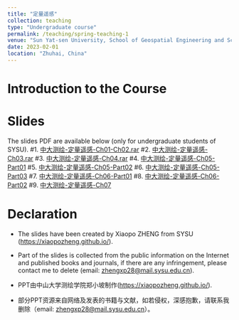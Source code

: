 ```yaml
---
title: "定量遥感"
collection: teaching
type: "Undergraduate course"
permalink: /teaching/spring-teaching-1
venue: "Sun Yat-sen University, School of Geospatial Engineering and Science"
date: 2023-02-01
location: "Zhuhai, China"
---
```

# Introduction to the Course



# Slides
The slides PDF are available below (only for undergraduate students of SYSU).
#1. [中大测绘-定量遥感-Ch01-Ch02.rar](../files/quanRS/中大测绘-定量遥感-Ch01-Ch02.rar)
#2. [中大测绘-定量遥感-Ch03.rar](../files/quanRS/中大测绘-定量遥感-Ch03.rar)
#3. [中大测绘-定量遥感-Ch04.rar](../files/quanRS/中大测绘-定量遥感-Ch04.rar)
#4. [中大测绘-定量遥感-Ch05-Part01](../files/quanRS/中大测绘-定量遥感-Ch05-Part01.rar)
#5. [中大测绘-定量遥感-Ch05-Part02](../files/quanRS/中大测绘-定量遥感-Ch05-Part02.rar)
#6. [中大测绘-定量遥感-Ch05-Part03](../files/quanRS/中大测绘-定量遥感-Ch05-Part03.rar)
#7. [中大测绘-定量遥感-Ch06-Part01](../files/quanRS/中大测绘-定量遥感-Ch06-Part01.rar)
#8. [中大测绘-定量遥感-Ch06-Part02](../files/quanRS/中大测绘-定量遥感-Ch06-Part02.rar)
#9. [中大测绘-定量遥感-Ch07](../files/quanRS/中大测绘-定量遥感-Ch07.rar)

# Declaration
- The slides have been created by Xiaopo ZHENG from SYSU (https://xiaopozheng.github.io/).
- Part of the slides is collected from the public information on the Internet and published books and journals, if there are any infringement, please contact me to delete (email: zhengxp28@mail.sysu.edu.cn).

- PPT由中山大学测绘学院郑小坡制作(https://xiaopozheng.github.io/).
- 部分PPT资源来自网络及发表的书籍与文献，如若侵权，深感抱歉，请联系我删除（email: zhengxp28@mail.sysu.edu.cn）。
